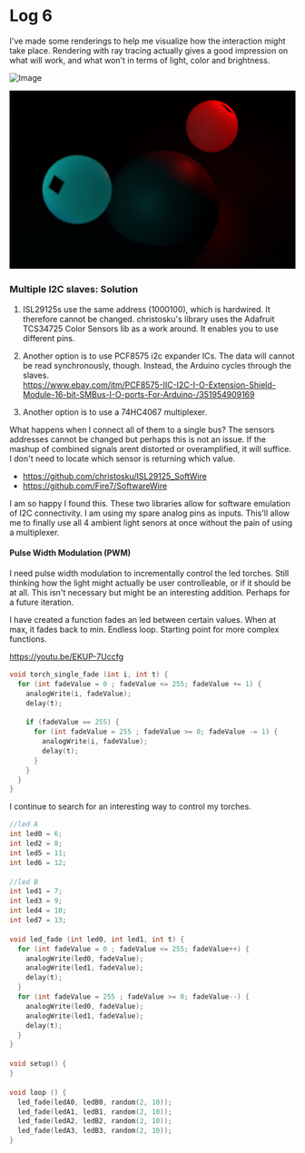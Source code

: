 # Log 6

I've made some renderings to help me visualize how the interaction might take place. Rendering with ray tracing actually gives a good impression on what will work, and what won't in terms of light, color and brightness.

![Image](https://github.com/moritzsalla/cci-physcomp-final/blob/master/renderings/render.gif)

![Image](https://github.com/moritzsalla/cci-physcomp-final/blob/master/renderings/render-3.jpg?raw=true)

### Multiple I2C slaves: Solution

1. ISL29125s use the same address (1000100), which is hardwired. It therefore cannot be changed. christosku's library uses the Adafruit TCS34725 Color Sensors lib as a work around. It enables you to use different pins.

2. Another option is to use PCF8575 i2c expander ICs. The data will cannot be read synchronously, though. Instead, the Arduino cycles through the slaves.  
   https://www.ebay.com/itm/PCF8575-IIC-I2C-I-O-Extension-Shield-Module-16-bit-SMBus-I-O-ports-For-Arduino-/351954909169

3. Another option is to use a 74HC4067 multiplexer.

What happens when I connect all of them to a single bus? The sensors addresses cannot be changed but perhaps this is not an issue. If the mashup of combined signals arent distorted or overamplified, it will suffice. I don't need to locate which sensor is returning which value.

- https://github.com/christosku/ISL29125_SoftWire
- https://github.com/Fire7/SoftwareWire

I am so happy I found this. These two libraries allow for software emulation of I2C connectivity. I am using my spare analog pins as inputs. This'll allow me to finally use all 4 ambient light senors at once without the pain of using a multiplexer.

#### Pulse Width Modulation (PWM)

I need pulse width modulation to incrementally control the led torches. Still thinking how the light might actually be user controlleable, or if it should be at all. This isn't necessary but might be an interesting addition. Perhaps for a future iteration.

I have created a function fades an led between certain values. When at max, it fades back to min. Endless loop. Starting point for more complex functions.

https://youtu.be/EKUP-7Uccfg

```c++
void torch_single_fade (int i, int t) {
  for (int fadeValue = 0 ; fadeValue <= 255; fadeValue += 1) {
    analogWrite(i, fadeValue);
    delay(t);

    if (fadeValue == 255) {
      for (int fadeValue = 255 ; fadeValue >= 0; fadeValue -= 1) {
        analogWrite(i, fadeValue);
        delay(t);
      }
    }
  }
}
```

I continue to search for an interesting way to control my torches.

```c++
//led A
int led0 = 6;
int led2 = 8;
int led5 = 11;
int led6 = 12;

//led B
int led1 = 7;
int led3 = 9;
int led4 = 10;
int led7 = 13;

void led_fade (int led0, int led1, int t) {
  for (int fadeValue = 0 ; fadeValue <= 255; fadeValue++) {
    analogWrite(led0, fadeValue);
    analogWrite(led1, fadeValue);
    delay(t);
  }
  for (int fadeValue = 255 ; fadeValue >= 0; fadeValue--) {
    analogWrite(led0, fadeValue);
    analogWrite(led1, fadeValue);
    delay(t);
  }
}

void setup() {
}

void loop () {
  led_fade(ledA0, ledB0, random(2, 10));
  led_fade(ledA1, ledB1, random(2, 10));
  led_fade(ledA2, ledB2, random(2, 10));
  led_fade(ledA3, ledB3, random(2, 10));
}
```

